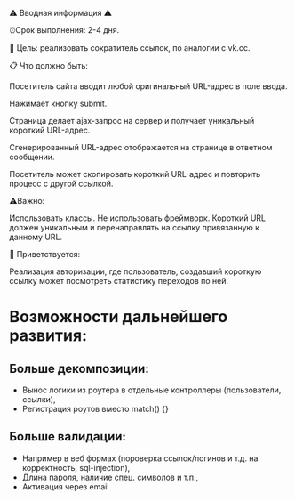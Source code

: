 ⚠️ Вводная информация ⚠️

⏰Срок выполнения: 2-4 дня.

📝 Цель: реализовать сократитель ссылок, по аналогии с vk.cc.

📋 Что должно быть:

Посетитель сайта вводит любой оригинальный URL-адрес в поле ввода.

Нажимает кнопку submit.

Страница делает ajax-запрос на сервер и получает уникальный короткий URL-адрес.

Сгенерированный URL-адрес отображается на странице в ответном сообщении.

Посетитель может скопировать короткий URL-адрес и повторить процесс с другой ссылкой.

⚠️Важно:

Использовать классы.
Не использовать фреймворк.
Короткий URL должен уникальным и перенаправлять на ссылку привязанную к данному URL.

💪 Приветствуется:

Реализация авторизации, где пользователь, создавший короткую ссылку может посмотреть статистику переходов по ней.


# Возможности дальнейшего развития:
## Больше декомпозиции:
- Вынос логики из роутера в отдельные контроллеры (пользователи, ссылки),
- Регистрация роутов вместо match() {}
## Больше валидации:
- Например в веб формах (пороверка ссылок/логинов и т.д. на корректность, sql-injection),
- Длина пароля, наличие спец. символов и т.п.,
- Активация через email
